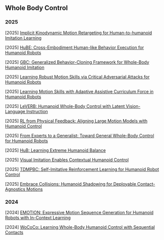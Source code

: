 ## Whole Body Control

### 2025

[2025] [Implicit Kinodynamic Motion Retargeting for Human-to-humanoid Imitation Learning](https://arxiv.org/abs/2509.15443)

[2025] [HuBE: Cross-Embodiment Human-like Behavior Execution for Humanoid Robots](https://arxiv.org/abs/2508.19002)

[2025] [GBC: Generalized Behavior-Cloning Framework for Whole-Body Humanoid Imitation](https://www.arxiv.org/abs/2508.09960)

[2025] [Learning Robust Motion Skills via Critical Adversarial Attacks for Humanoid Robots](https://arxiv.org/abs/2507.08303)

[2025] [Learning Motion Skills with Adaptive Assistive Curriculum Force in Humanoid Robots](https://arxiv.org/abs/2506.23125)

[2025] [LeVERB: Humanoid Whole-Body Control with Latent Vision-Language Instruction](https://arxiv.org/abs/2506.13751)

[2025] [RL from Physical Feedback: Aligning Large Motion Models with Humanoid Control](https://arxiv.org/abs/2506.12769)

[2025] [From Experts to a Generalist: Toward General Whole-Body Control for Humanoid Robots](https://arxiv.org/abs/2506.12779)

[2025] [HuB: Learning Extreme Humanoid Balance](https://arxiv.org/abs/2505.07294)

[2025] [Visual Imitation Enables Contextual Humanoid Control](https://arxiv.org/abs/2505.03729)

[2025] [TDMPBC: Self-Imitative Reinforcement Learning for Humanoid Robot Control](https://arxiv.org/abs/2502.17322)

[2025] [Embrace Collisions: Humanoid Shadowing for Deployable Contact-Agnostics Motions](https://arxiv.org/abs/2502.01465)



### 2024

[2024] [EMOTION: Expressive Motion Sequence Generation for Humanoid Robots with In-Context Learning](https://arxiv.org/abs/2410.23234)

[2024] [WoCoCo: Learning Whole-Body Humanoid Control with Sequential Contacts](https://arxiv.org/abs/2406.06005)